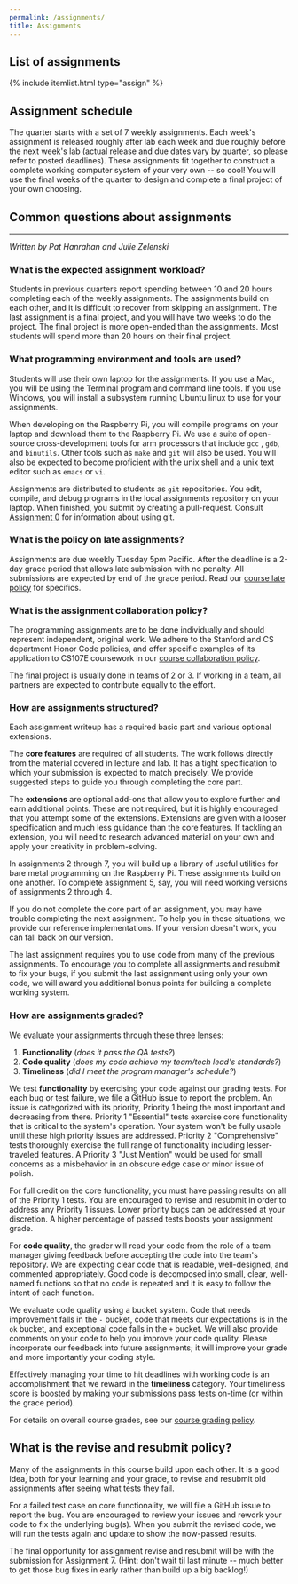 ```yaml
---
permalink: /assignments/
title: Assignments
---
```

## List of assignments
{% include itemlist.html type="assign" %}

## Assignment schedule
The quarter starts with a set of 7 weekly assignments. Each week's assignment is released roughly after lab each week and due roughly before the next week's lab (actual release and due dates vary by quarter, so please refer to posted deadlines). These assignments fit together to construct a complete working computer system of your very own -- so cool! You will use the final weeks of the quarter to design and complete a final project of your own choosing.

<A name="faq"></A>
## Common questions about assignments
---
*Written by Pat Hanrahan and Julie Zelenski*

### What is the expected assignment workload?

Students in previous quarters report spending between 10 and 20 hours completing each of the weekly assignments.
The assignments build on each other,
and it is difficult to recover from skipping an assignment. 
The last assignment is a final project, 
and you will have two weeks to do the project. 
The final project is more open-ended than the assignments.
Most students will spend more than 20 hours on their final project.

### What programming environment and tools are used?

Students will use their own laptop for the assignments.
If you use a Mac,
you will be using the Terminal program and command line tools.
If you use Windows,
you will install a subsystem running Ubuntu linux to use
 for your assignments.

When developing on the Raspberry Pi,
you will compile programs on your laptop and download them to the Raspberry Pi.
We use a suite of open-source cross-development tools for arm processors that include  `gcc` , `gdb`, and `binutils`.
Other tools such as `make` and `git` will also be used.
You will also be expected to become proficient with the unix shell and 
a unix text editor such as `emacs` or `vi`.

Assignments are distributed to students as `git` repositories.
You edit, compile, and debug programs in the local assignments repository on your laptop. When finished, 
you submit by creating a pull-request. Consult [Assignment 0](/assignments/assign0/) for information about using git.

### What is the policy on late assignments?

Assignments are due weekly Tuesday 5pm Pacific. After the deadline is a 2-day grace period that allows late submission with no penalty. All submissions are expected by end of the grace period.  Read our [course late policy](/policies/#late-policy)
for specifics.

### What is the assignment collaboration policy?

The programming assignments are to be done individually and should represent
independent, original work. We adhere to the Stanford and CS department Honor
Code policies, and offer specific examples of its application to CS107E
coursework in our [course collaboration
policy](/policies/#collaboration-policy).

The final project is usually done in teams of 2 or 3. If working in a team, all partners are expected to contribute equally to the effort.

### How are assignments structured?
Each assignment writeup has a required basic part and various optional extensions. 

The __core features__ are required of all students. The work follows directly from the material covered in lecture and lab. It has a tight specification to which your submission is expected to match precisely. We provide suggested steps to guide you through completing the core part. 

The __extensions__ are optional add-ons that allow you to explore further and earn additional points. These are not required, but it is highly encouraged that you attempt some of the extensions. Extensions are given with a looser specification and much less guidance than the core features. If tackling an extension, you will need to research advanced material on your own and apply your creativity in problem-solving.

In assignments 2 through 7, you will build up a library of useful utilities for bare metal programming on the Raspberry Pi.  These assignments build on one another. To complete assignment 5, say, you will need working versions of assignments 2 through 4. 

If you do not complete the core part of an assignment,
you may have trouble completing the next assignment.
To help you in these situations, we provide our
reference implementations.
If your version doesn't work,
you can fall back on our version.

The last assignment requires you to use code from
many of the previous assignments.
To encourage you to complete all assignments and resubmit to fix your bugs,
if you submit the last assignment using only your own code,
we will award you additional bonus points for building a complete working system. 

<a name="grading"></a>
### How are assignments graded?

We evaluate your assignments through these three lenses:
1. __Functionality__ (_does it pass the QA tests?_)
2. __Code quality__ (_does my code achieve my team/tech lead's standards?_)
3. __Timeliness__ (_did I meet the program manager's schedule?_)


We test __functionality__ by exercising your code against our grading tests.  For each bug or test failure, we file a GitHub issue to report the problem. An issue is categorized with its priority, Priority 1 being the most important and decreasing from there.  Priority 1 "Essential" tests exercise core functionality that is critical to the system's operation. Your system won't be fully usable until these high priority issues are addressed. Priority 2 "Comprehensive" tests thoroughly exercise the full range of functionality including lesser-traveled features. A Priority 3 "Just Mention" would be used for small concerns as a misbehavior in an obscure edge case or minor issue of polish.

For full credit on the core functionality, you must have passing results on all of the Priority 1 tests. You are encouraged to revise and resubmit in order to address any Priority 1 issues.  Lower priority bugs can be addressed at your discretion. A higher percentage of passed tests boosts your assignment grade.

For __code quality__, the grader will read your code from the role of a team manager giving feedback before accepting the code into the team's repository.  We are expecting clear code that is readable, well-designed, and commented appropriately.  Good code is decomposed into small, clear, well-named functions so that 
no code is repeated and it is easy to follow the intent of each function. 


We evaluate code quality using a bucket system. Code that needs 
improvement falls in the `-` bucket, code that meets our expectations is in the 
`ok` bucket, and exceptional code falls in the `+` bucket.
We will also provide comments on your code 
to help you improve your code quality.
Please incorporate our feedback into future assignments;
it will improve your grade and more importantly your coding style.

Effectively managing your time to hit deadlines with working code is an accomplishment that we reward in the __timeliness__ category. Your timeliness score is boosted by making your submissions pass tests on-time (or within the grace period).


For details on overall course grades, see our [course grading
policy](/policies/#grading-policy).

## What is the revise and resubmit policy?
Many of the assignments in this course build upon each other. It is a good idea, both for your learning and your grade, to revise and resubmit old assignments after seeing what tests they fail.

For a failed test case on core functionality, we will file a GitHub issue to report the bug. You are encouraged to review your issues and rework your code to fix the underlying bug(s). When you submit the revised code, we will run the tests again and update to show the now-passed results. 

The final opportunity for assignment revise and resubmit will be with the submission for Assignment 7. (Hint: don't wait til last minute -- much better to get those bug fixes in early rather than build up a big backlog!)


